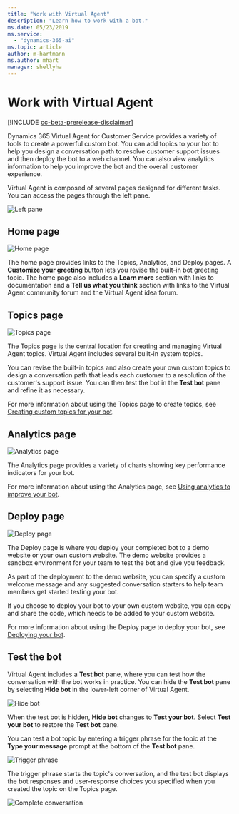 ```yaml
---
title: "Work with Virtual Agent"
description: "Learn how to work with a bot."
ms.date: 05/23/2019
ms.service:
  - "dynamics-365-ai"
ms.topic: article
author: m-hartmann
ms.author: mhart
manager: shellyha
---
```


# Work with Virtual Agent

[!INCLUDE [cc-beta-prerelease-disclaimer](../includes/cc-beta-prerelease-disclaimer.md)]

Dynamics 365 Virtual Agent for Customer Service provides a variety of tools to create a powerful custom bot. You can add topics to your bot to help you design a conversation path to resolve customer support issues and then deploy the bot to a web channel. You can also view analytics information to help you improve the bot and the overall customer experience.

Virtual Agent is composed of several pages designed for different tasks. You can access the pages through the left pane.

![Left pane](media/nav-pane.png)

## Home page

![Home page](media/open-bot.png)

The home page provides links to the Topics, Analytics, and Deploy pages.  A **Customize your greeting** button lets you revise the built-in bot greeting topic. The home page also includes a **Learn more** section with links to documentation and a **Tell us what you think** section with links to the Virtual Agent community forum and the Virtual Agent idea forum.

## Topics page

![Topics page](media/topics-page.png)

The Topics page is the central location for creating and managing Virtual Agent topics. Virtual Agent includes several built-in system topics.

You can revise the built-in topics and also create your own custom topics to design a conversation path that leads each customer to a resolution of the customer's support issue. You can then test the bot in the **Test bot** pane and refine it as necessary.

For more information about using the Topics page to create topics, see [Creating custom topics for your bot](getting-started-create-topics.md).

## Analytics page

![Analytics page](media/analytics-pane.png)

The Analytics page provides a variety of charts showing key performance indicators for your bot.

For more information about using the Analytics page, see [Using analytics to improve your bot](getting-started-analytics.md).

## Deploy page

![Deploy page](media/deploy-page.png)

The Deploy page is where you deploy your completed bot to a demo website or your own custom website. The demo website provides a sandbox environment for your team to test the bot and give you feedback.

As part of the deployment to the demo website, you can specify a custom welcome message and any suggested conversation starters to help team members get started testing your bot.

If you choose to deploy your bot to your own custom website, you can copy and share the code, which needs to be added to your custom website.

For more information about using the Deploy page to deploy your bot, see [Deploying your bot](getting-started-deploy.md).

## Test the bot

Virtual Agent includes a **Test bot** pane, where you can test how the conversation with the bot works in practice. You can hide the **Test bot** pane by selecting **Hide bot** in the lower-left corner of Virtual Agent.

![Hide bot](media/hide-test-va.png)

When the test bot is hidden, **Hide bot** changes to **Test your bot**. Select **Test your bot** to restore the **Test bot** pane.

You can test a bot topic by entering a trigger phrase for the topic at the **Type your message** prompt at the bottom of the **Test bot** pane.

![Trigger phrase](media/enter-trigger.png)

The trigger phrase starts the topic's conversation, and the test bot displays the bot responses and user-response choices you specified when you created the topic on the Topics page.

![Complete conversation](media/test-conversation.png)
